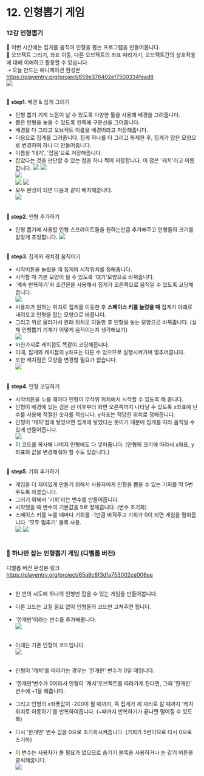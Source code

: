 # 12. 인형뽑기 게임
<h3>12강 인형뽑기</h3>

🙂 이번 시간에는 집게를 움직여 인형을 뽑는 프로그램을 만들어봅니다. <br>
🚩 오브젝트 그리기, 좌표 이동, 다른 오브젝트의 좌표 따라가기, 오브젝트간의 상호작용에 대해 이해하고 활용할 수 있습니다. <br>
⇢ 오늘 만드는 애니메이션 완성본<br>
<a href="https://playentry.org/project/659e376402ef7500334fead8"> https://playentry.org/project/659e376402ef7500334fead8 <br> 
![](img/15_인형뽑기/15_1.png) <br><br>

<b>🧩 step1. </b> 배경 & 집게 그리기 <br>
- 인형 뽑기 기계 느낌이 날 수 있도록 다양한 툴을 사용해 배경을 그려줍니다.
- 뽑은 인형을 놓을 수 있도록 왼쪽에 구분선을 그어줍니다.
- 배경을 다 그리고 오브젝트 이름을 배경이라고 저장해줍니다.
- 다음으로 집게를 그려줍니다. 집게 하나를 다 그리고 복제한 후, 집게가 잡은 모양으로 변경하여 하나 더 만들어줍니다.
- 이름을 '대기', '잡음'으로 저장해줍니다.
- 잡았다는 것을 판단할 수 있는 점을 하나 찍어 저장합니다. 이 점은 '캐치'라고 이름합니다.
![](img/15_인형뽑기/15_2.png) ![](img/15_인형뽑기/15_6.png)<br>
![](img/15_인형뽑기/15_3.png) <br>
![](img/15_인형뽑기/15_4.png) ![](img/15_인형뽑기/15_5.png) <br>
- 모두 완성이 되면 다음과 같이 배치해줍니다.<br>
![](img/15_인형뽑기/15_7.png) <br><br>

<b>🧩 step2. </b> 인형 추가하기 <br>
- 인형 뽑기에 사용할 인형 스프라이트들을 원하는만큼 추가해주고 인형들의 크기를 알맞게 조정합니다.
![](img/15_인형뽑기/15_9.png)<br><br>

<b>🧩 step3. </b> 집게와 캐치점 움직이기 <br>
- 시작버튼을 눌렀을 때 집게의 시작위치를 정해줍니다.
- 시작할 때 기본 모양이 될 수 있도록 '대기'모양으로 바꿔줍니다.
- '계속 반복하기'와 조건문을 사용해서 집게가 오른쪽으로 움직일 수 있도록 코딩해줍니다. <br>
![](img/15_인형뽑기/15_8.png)<br>
- 사용자가 원하는 위치로 집게를 이동한 후 <b>스페이스 키를 눌렀을 때</b> 집게가 아래로 내려오고 인형을 잡는 모양으로 바꿉니다.<br>
- 그리고 위로 올라가서 원래 위치로 이동한 후 인형을 놓는 모양으로 바꿔줍니다. (실제 인형뽑기 기계가 어떻게 움직이는지 생각해보기)<br>
![](img/15_인형뽑기/15_10.png)<Br>
- 마찬가지로 캐치점도 똑같이 코딩해줍니다.
- 이때, 집게와 캐치점의 y좌표는 다른 수 있으므로 실행시켜가며 맞추어줍니다.
- 또한 캐치점은 모양을 변경할 필요가 없습니다. <br>
![](img/15_인형뽑기/15_11.png)<br><br>

<b>🧩 step4. </b> 인형 코딩하기 <br>
- 시작버튼을 누를 때마다 인형이 무작위 위치에서 시작할 수 있도록 해 줍니다.
- 인형이 배경에 있는 검은 선 이후부터 화면 오른쪽까지 나타날 수 있도록 x좌표에 난수를 사용해 적절한 숫자를 적습니다. y좌표는 적당한 위치로 정해줍니다.
- 인형이 '캐치'점에 닿았으면 집게에 닿았다는 뜻이기 때문에 집게를 따라 움직일 수 있게 만들어줍니다.<br>
![](img/15_인형뽑기/15_12.png)<br>
- 이 코드를 복사해 나머지 인형에도 다 넣어줍니다. (인형의 크기에 따라서 x좌표, y좌표의 값을 변경해줘야 할 수도 있습니다.)<br><br>

<b>🧩 step5. </b> 기회 추가하기 <br>
- 게임을 더 재미있게 만들기 위해서 사용자에게 인형을 뽑을 수 있는 기회를 딱 5번 주도록 하겠습니다.
- 그러기 위해서 '기회'라는 변수를 만들어줍니다. 
- 시작했을 때 변수의 기본값을 5로 정해줍니다. (변수 초기화)
- 스페이스 키를 누를 때마다 기회를 -1만큼 바꿔주고 기회가 0이 되면 게임을 멈춰줍니다. '모두 멈추기' 블록 사용.<br>
![](img/15_인형뽑기/15_13.png) ![](img/15_인형뽑기/15_14.png)<br><br>


<h3>🧸 하나만 잡는 인형뽑기 게임 (디벨롭 버전)</h3>

디벨롭 버전 완성본 링크<br>
<a href="https://playentry.org/project/65a8c6f3dfa753002ce006ee"> https://playentry.org/project/65a8c6f3dfa753002ce006ee <br><br>

- 한 번의 시도에 하나의 인형만 잡을 수 있는 게임을 만들어봅니다.
- 다른 코드는 고칠 필요 없이 인형들의 코드만 고쳐주면 됩니다.
- '한개만'이라는 변수를 추가해줍니다.<br>
![](img/15_인형뽑기/15_15.png)<br><br>

- 아래는 기존 인형의 코드입니다. <br>
![](img/15_인형뽑기/15_16.png)<br><br>

- 인형이 '캐치'를 따라가는 경우는 '한개만' 변수가 0일 때입니다.
- '한개만'변수가 0이라서 인형이 '캐치'오브젝트를 따라가게 된다면, 그때 '한개만' 변수에 +1을 해줍니다.
- 그리고 인형의 x좌푯값이 -200이 될 때까지, 즉 집게가 제 자리로 갈 때까지 '캐치 위치로 이동하기'를 반복하여줍니다. (~때까지 반복하기가 끝나면 떨어질 수 있도록)
- 다시 '한개만' 변수 값을 0으로 초기화시켜줍니다. (기회가 5번이므로 다시 0으로 초기화)
- 이 변수는 사용자가 볼 필요가 없으므로 숨기기 블록을 사용하거나 눈 감기 버튼을 클릭해줍니다. <br>
![](img/15_인형뽑기/15_17.png)
